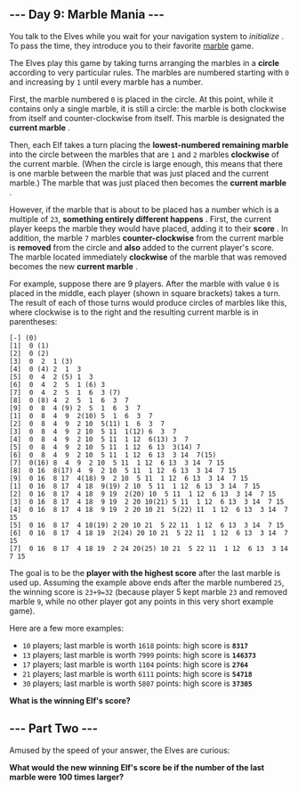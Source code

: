 ## --- Day 9: Marble Mania ---
You talk to the Elves while you wait for your navigation system to  *initialize* . To pass the time, they introduce you to their favorite  [marble](https://en.wikipedia.org/wiki/Marble_(toy))  game.

The Elves play this game by taking turns arranging the marbles in a  **circle**  according to very particular rules. The marbles are numbered starting with `0` and increasing by `1` until every marble has a number.

First, the marble numbered `0` is placed in the circle. At this point, while it contains only a single marble, it is still a circle: the marble is both clockwise from itself and counter-clockwise from itself. This marble is designated the  **current marble** .

Then, each Elf takes a turn placing the  **lowest-numbered remaining marble**  into the circle between the marbles that are `1` and `2` marbles  **clockwise**  of the current marble. (When the circle is large enough, this means that there is one marble between the marble that was just placed and the current marble.) The marble that was just placed then becomes the  **current marble** .

However, if the marble that is about to be placed has a number which is a multiple of `23`,  **something entirely different happens** . First, the current player keeps the marble they would have placed, adding it to their  **score** . In addition, the marble `7` marbles  **counter-clockwise**  from the current marble is  **removed**  from the circle and  **also**  added to the current player's score. The marble located immediately  **clockwise**  of the marble that was removed becomes the new  **current marble** .

For example, suppose there are 9 players. After the marble with value `0` is placed in the middle, each player (shown in square brackets) takes a turn. The result of each of those turns would produce circles of marbles like this, where clockwise is to the right and the resulting current marble is in parentheses:

```
[-] (0)
[1]  0 (1)
[2]  0 (2) 
[3]  0  2  1 (3)
[4]  0 (4) 2  1  3 
[5]  0  4  2 (5) 1  3 
[6]  0  4  2  5  1 (6) 3 
[7]  0  4  2  5  1  6  3 (7)
[8]  0 (8) 4  2  5  1  6  3  7 
[9]  0  8  4 (9) 2  5  1  6  3  7 
[1]  0  8  4  9  2(10) 5  1  6  3  7 
[2]  0  8  4  9  2 10  5(11) 1  6  3  7 
[3]  0  8  4  9  2 10  5 11  1(12) 6  3  7 
[4]  0  8  4  9  2 10  5 11  1 12  6(13) 3  7 
[5]  0  8  4  9  2 10  5 11  1 12  6 13  3(14) 7 
[6]  0  8  4  9  2 10  5 11  1 12  6 13  3 14  7(15)
[7]  0(16) 8  4  9  2 10  5 11  1 12  6 13  3 14  7 15 
[8]  0 16  8(17) 4  9  2 10  5 11  1 12  6 13  3 14  7 15 
[9]  0 16  8 17  4(18) 9  2 10  5 11  1 12  6 13  3 14  7 15 
[1]  0 16  8 17  4 18  9(19) 2 10  5 11  1 12  6 13  3 14  7 15 
[2]  0 16  8 17  4 18  9 19  2(20) 10  5 11  1 12  6 13  3 14  7 15 
[3]  0 16  8 17  4 18  9 19  2 20 10(21) 5 11  1 12  6 13  3 14  7 15 
[4]  0 16  8 17  4 18  9 19  2 20 10 21  5(22) 11  1 12  6 13  3 14  7 15 
[5]  0 16  8 17  4 18(19) 2 20 10 21  5 22 11  1 12  6 13  3 14  7 15 
[6]  0 16  8 17  4 18 19  2(24) 20 10 21  5 22 11  1 12  6 13  3 14  7 15 
[7]  0 16  8 17  4 18 19  2 24 20(25) 10 21  5 22 11  1 12  6 13  3 14  7 15
```
The goal is to be the  **player with the highest score**  after the last marble is used up. Assuming the example above ends after the marble numbered `25`, the winning score is `23+9=32` (because player 5 kept marble `23` and removed marble `9`, while no other player got any points in this very short example game).

Here are a few more examples:


- `10` players; last marble is worth `1618` points: high score is  **`8317`** 
- `13` players; last marble is worth `7999` points: high score is  **`146373`** 
- `17` players; last marble is worth `1104` points: high score is  **`2764`** 
- `21` players; last marble is worth `6111` points: high score is  **`54718`** 
- `30` players; last marble is worth `5807` points: high score is  **`37305`** 

 **What is the winning Elf's score?** 

## --- Part Two ---
Amused by the speed of your answer, the Elves are curious:

 **What would the new winning Elf's score be if the number of the last marble were 100 times larger?** 

